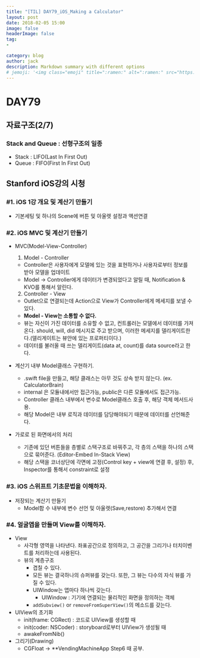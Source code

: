 ```yaml
---
title: "[TIL] DAY79_iOS_Making a Calculator"
layout: post
date: 2018-02-05 15:00
image: false
headerImage: false
tag:
-

category: blog
author: jack
description: Markdown summary with different options
# jemoji: '<img class="emoji" title=":ramen:" alt=":ramen:" src="https://assets.github.com/images/icons/emoji/unicode/1f35c.png" height="20" width="20" align="absmiddle">'
---
```


# DAY79

## 자료구조(2/7)
### Stack and Queue : 선형구조의 일종
  - Stack : LIFO(Last In First Out)
  - Queue : FIFO(First In First Out)

## Stanford iOS강의 시청
### #1. iOS 1강 개요 및 계산기 만들기
  - 기본세팅 및 하나의 Scene에 버튼 및 아울렛 설정과 액션연결
### #2. iOS MVC 및 계산기 만들기
  - MVC(Model-View-Controller)
    1. Model - Controller
      - Controller은 사용자에게 모델에 있는 것을 표현하거나 사용자로부터 정보를 받아 모델을 업데이트
      - Model -> Controller에게 데이터가 변경되었다고 알릴 때, Notification & KVO를 통해서 알린다.
    2. Controller - View
      - Outlet으로 연결되는데 Action으로 View가 Controller에게 메세지를 보낼 수 있다.
      - **Model - View는 소통할 수 없다.**
      - 뷰는 자신이 가진 데이터를 소유할 수 없고, 컨트롤러는 모델에서 데이터를 가져온다. should, will, did 메시지로 주고 받으며, 이러한 메세지를 델리게이트한다.(델리게이트는 뷰안에 있는 프로퍼티이다.)
      - 데이터를 불러올 때 쓰는 델리게이트(data at, count)를 data source라고 한다.

  - 계산기 내부 Model클래스 구현하기.
    - .swift file을 만들고, 해당 클래스는 아무 것도 상속 받지 않는다. (ex. CalculatorBrain)
    - internal 은 모듈내에서만 접근가능, public은 다른 모듈에서도 접근가능.
    - Controller 클래스 내부에서 변수로 Model클래스 호출 후, 해당 객체 메서드사용.
    - 해당 Model은 내부 로직과 데이터를 담당해야되기 때문에 데이터를 선언해준다.

  - 가로로 된 화면에서의 처리
    - 기존에 있던 버튼들을 층별로 스택구조로 바꿔주고, 각 층의 스택을 하나의 스택으로 묶어준다. (Editor-Embed In-Stack View)
    - 해당 스택을 코너상단에 각면에 고정(Control key + view에 연결 후, 설정) 후, Inspector를 통해서 constraint로 설정

### #3. iOS 스위프트 기초문법을 이해하자.
  - 저장되는 계산기 만들기
    - Model함 수 내부에 변수 선언 및 아울렛(Save,restore) 추가해서 연결

### #4. 얼굴앱을 만들며 View를 이해하자.
  - View
    - 사각형 영역을 나타낸다. 좌표공간으로 정의하고, 그 공간을 그리기나 터치이벤트를 처리하는데 사용된다.
    - 뷰의 계층구조
      - 겹칠 수 있다.
      - 모든 뷰는 결국하나의 슈퍼뷰를 갖는다. 또한, 그 뷰는 다수의 자식 뷰를 가질 수 있다.
      - UIWindow는 앱마다 하나씩 갖는다.
        - UIWindow : 기기에 연결되는 물리적인 화면을 정의하는 객체
      - ``addSubview()`` or ``removeFromSuperView()``의 메소드를 갖는다.
  - UIView의 초기화
    - init(frame: CGRect) : 코드로 UIView를 생성할 때
    - init(coder: NSCoder) : storyboard로부터 UIView가 생성될 때
    - awakeFromNib()
  - 그리기(Drawing)
    - CGFloat -> **VendingMachineApp Step6 때 공부.
